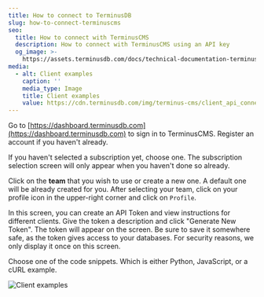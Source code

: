 ```yaml
---
title: How to connect to TerminusDB
slug: how-to-connect-terminuscms
seo:
  title: How to connect with TerminusCMS
  description: How to connect with TerminusCMS using an API key
  og_image: >-
    https://assets.terminusdb.com/docs/technical-documentation-terminuscms-og.png
media:
  - alt: Client examples
    caption: ''
    media_type: Image
    title: Client examples
    value: https://cdn.terminusdb.com/img/terminus-cms/client_api_connection.jpeg
---
```


Go to [https://dashboard.terminusdb.com](https://dashboard.terminusdb.com) to sign in to TerminusCMS. Register an account if you haven't already.

If you haven't selected a subscription yet, choose one. The subscription selection screen will only appear when you haven't done so already.

Click on the **team** that you wish to use or create a new one. A default one will be already created for you. After selecting your team, click on your profile icon in the upper-right corner and click on `Profile`.

In this screen, you can create an API Token and view instructions for different clients. Give the token a description and click "Generate New Token". The token will appear on the screen. Be sure to save it somewhere safe, as the token gives access to your databases. For security reasons, we only display it once on this screen.

Choose one of the code snippets. Which is either Python, JavaScript, or a cURL example.

![Client examples](https://cdn.terminusdb.com/img/terminus-cms/client_api_connection.jpeg)